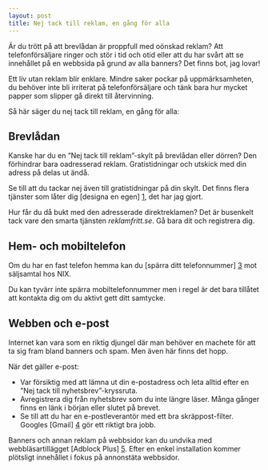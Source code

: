 ```yaml
---
layout: post
title: Nej tack till reklam, en gång för alla
---
```


Är du trött på att brevlådan är proppfull med oönskad reklam? Att telefonförsäljare ringer och stör i tid och otid eller att du har svårt att se innehållet på en webbsida på grund av alla banners? Det finns bot, jag lovar!

Ett liv utan reklam blir enklare. Mindre saker pockar på uppmärksamheten, du behöver inte bli irriterat på telefonförsäljare och tänk bara hur mycket papper som slipper gå direkt till återvinning.

Så här säger du nej tack till reklam, en gång för alla:

## Brevlådan

Kanske har du en ”Nej tack till reklam”-skylt på brevlådan eller dörren? Den förhindrar bara oadresserad reklam. Gratistidningar och utskick med din adress på delas ut ändå.

Se till att du tackar nej även till gratistidningar på din skylt. Det finns flera tjänster som låter dig [designa en egen] [1], det har jag gjort.

Hur får du då bukt med den adresserade direktreklamen? Det är busenkelt tack vare den smarta tjänsten _reklamfritt.se_. Gå bara dit och registrera dig.

## Hem- och mobiltelefon

Om du har en fast telefon hemma kan du [spärra ditt telefonnummer] [3] mot säljsamtal hos NIX.

Du kan tyvärr inte spärra mobiltelefonnummer men i regel är det bara tillåtet att kontakta dig om du aktivt gett ditt samtycke.

## Webben och e-post

Internet kan vara som en riktig djungel där man behöver en machete för att ta sig fram bland banners och spam. Men även här finns det hopp.

När det gäller e-post:

* Var försiktig med att lämna ut din e-postadress och leta alltid efter en ”Nej tack till nyhetsbrev”-kryssruta.
* Avregistrera dig från nyhetsbrev som du inte längre läser. Många gånger finns en länk i början eller slutet på brevet.
* Se till att du har en e-postleverantör med ett bra skräppost-filter. Googles [Gmail] [4] gör ett riktigt bra jobb.

Banners och annan reklam på webbsidor kan du undvika med webbläsartillägget [Adblock Plus] [5]. Efter en enkel installation kommer plötsligt innehållet i fokus på annonstäta webbsidor.

[1]: http://www.google.se/#q=designa%20egen%20skylt
[2]: http://www.reklamfritt.se
[3]: http://nixtelefon.org
[4]: http://mail.google.com
[5]: http://adblockplus.org
